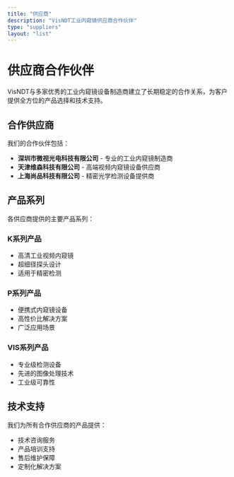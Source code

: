 ```yaml
---
title: "供应商"
description: "VisNDT工业内窥镜供应商合作伙伴"
type: "suppliers"
layout: "list"
---
```


# 供应商合作伙伴

VisNDT与多家优秀的工业内窥镜设备制造商建立了长期稳定的合作关系，为客户提供全方位的产品选择和技术支持。

## 合作供应商

我们的合作伙伴包括：

- **深圳市微视光电科技有限公司** - 专业的工业内窥镜制造商
- **天津维森科技有限公司** - 高端视频内窥镜设备供应商  
- **上海尚品科技有限公司** - 精密光学检测设备提供商

## 产品系列

各供应商提供的主要产品系列：

### K系列产品
- 高清工业视频内窥镜
- 超细径探头设计
- 适用于精密检测

### P系列产品  
- 便携式内窥镜设备
- 高性价比解决方案
- 广泛应用场景

### VIS系列产品
- 专业级检测设备
- 先进的图像处理技术
- 工业级可靠性

## 技术支持

我们为所有合作供应商的产品提供：

- 技术咨询服务
- 产品培训支持
- 售后维护保障
- 定制化解决方案
